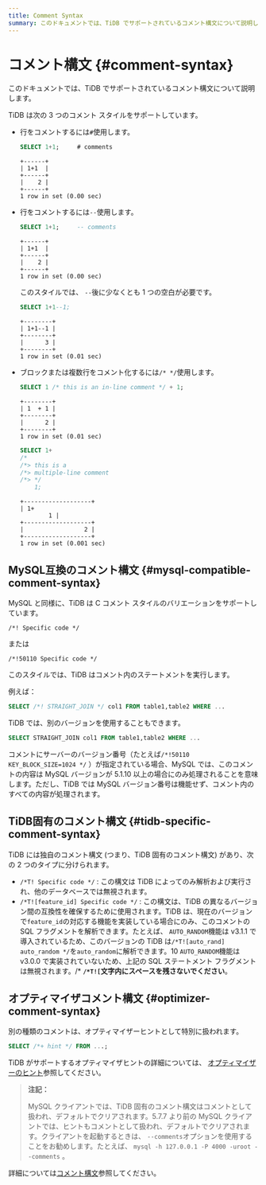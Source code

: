 ```yaml
---
title: Comment Syntax
summary: このドキュメントでは、TiDB でサポートされているコメント構文について説明します。
---
```


# コメント構文 {#comment-syntax}

このドキュメントでは、TiDB でサポートされているコメント構文について説明します。

TiDB は次の 3 つのコメント スタイルをサポートしています。

-   行をコメントするには`#`使用します。

    ```sql
    SELECT 1+1;     # comments
    ```

        +------+
        | 1+1  |
        +------+
        |    2 |
        +------+
        1 row in set (0.00 sec)

-   行をコメントするには`--`使用します。

    ```sql
    SELECT 1+1;     -- comments
    ```

        +------+
        | 1+1  |
        +------+
        |    2 |
        +------+
        1 row in set (0.00 sec)

    このスタイルでは、 `--`後に少なくとも 1 つの空白が必要です。

    ```sql
    SELECT 1+1--1;
    ```

        +--------+
        | 1+1--1 |
        +--------+
        |      3 |
        +--------+
        1 row in set (0.01 sec)

-   ブロックまたは複数行をコメント化するには`/* */`使用します。

    ```sql
    SELECT 1 /* this is an in-line comment */ + 1;
    ```

        +--------+
        | 1  + 1 |
        +--------+
        |      2 |
        +--------+
        1 row in set (0.01 sec)

    ```sql
    SELECT 1+
    /*
    /*> this is a
    /*> multiple-line comment
    /*> */
        1;
    ```

        +-------------------+
        | 1+
                1 |
        +-------------------+
        |                 2 |
        +-------------------+
        1 row in set (0.001 sec)

## MySQL互換のコメント構文 {#mysql-compatible-comment-syntax}

MySQL と同様に、TiDB は C コメント スタイルのバリエーションをサポートしています。

    /*! Specific code */

または

    /*!50110 Specific code */

このスタイルでは、TiDB はコメント内のステートメントを実行します。

例えば：

```sql
SELECT /*! STRAIGHT_JOIN */ col1 FROM table1,table2 WHERE ...
```

TiDB では、別のバージョンを使用することもできます。

```sql
SELECT STRAIGHT_JOIN col1 FROM table1,table2 WHERE ...
```

コメントにサーバーのバージョン番号（たとえば`/*!50110 KEY_BLOCK_SIZE=1024 */` ）が指定されている場合、MySQL では、このコメントの内容は MySQL バージョンが 5.1.10 以上の場合にのみ処理されることを意味します。ただし、TiDB では MySQL バージョン番号は機能せず、コメント内のすべての内容が処理されます。

## TiDB固有のコメント構文 {#tidb-specific-comment-syntax}

TiDB には独自のコメント構文 (つまり、TiDB 固有のコメント構文) があり、次の 2 つのタイプに分けられます。

-   `/*T! Specific code */` : この構文は TiDB によってのみ解析および実行され、他のデータベースでは無視されます。
-   `/*T![feature_id] Specific code */` : この構文は、TiDB の異なるバージョン間の互換性を確保するために使用されます。TiDB は、現在のバージョンで`feature_id`の対応する機能を実装している場合にのみ、このコメントの SQL フラグメントを解析できます。たとえば、 `AUTO_RANDOM`機能は v3.1.1 で導入されているため、このバージョンの TiDB は`/*T![auto_rand] auto_random */`を`auto_random`に解析できます。10 `AUTO_RANDOM`機能は v3.0.0 で実装されていないため、上記の SQL ステートメント フラグメントは無視されます。/* **`/*T![`文字内にスペースを残さないでください**。

## オプティマイザコメント構文 {#optimizer-comment-syntax}

別の種類のコメントは、オプティマイザーヒントとして特別に扱われます。

```sql
SELECT /*+ hint */ FROM ...;
```

TiDB がサポートするオプティマイザヒントの詳細については、 [オプティマイザーのヒント](/optimizer-hints.md)参照してください。

> **注記：**
>
> MySQL クライアントでは、TiDB 固有のコメント構文はコメントとして扱われ、デフォルトでクリアされます。5.7.7 より前の MySQL クライアントでは、ヒントもコメントとして扱われ、デフォルトでクリアされます。クライアントを起動するときは、 `--comments`オプションを使用することをお勧めします。たとえば、 `mysql -h 127.0.0.1 -P 4000 -uroot --comments` 。

詳細については[コメント構文](https://dev.mysql.com/doc/refman/8.0/en/comments.html)参照してください。
